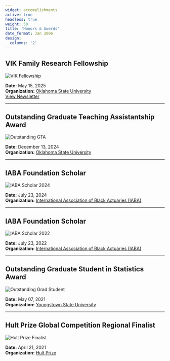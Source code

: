 ```yaml
---
widget: accomplishments
active: true
headless: true
weight: 50
title: 'Honors & Awards'
date_format: Jan 2006
design:
  columns: '2'
---
```


<!-- Slide 1 -->
## VIK Family Research Fellowship  
![VIK Fellowship](https://via.placeholder.com/350x200?text=VIK+Fellowship)

**Date:** May 15, 2025  
**Organization:** [Oklahoma State University](https://cas.okstate.edu/statistics/)  
[View Newsletter](https://cas.okstate.edu/statistics/site_files/documents/newsletters/stat_newsletter2018.pdf)

---

<!-- Slide 2 -->
## Outstanding Graduate Teaching Assistantship Award  
![Outstanding GTA](https://via.placeholder.com/350x200?text=Outstanding+GTA)

**Date:** December 13, 2024  
**Organization:** [Oklahoma State University](https://cas.okstate.edu/statistics/)

---

<!-- Slide 3 -->
## IABA Foundation Scholar  
![IABA Scholar 2024](https://via.placeholder.com/350x200?text=IABA+Scholar+2024)

**Date:** July 23, 2024  
**Organization:** [International Association of Black Actuaries (IABA)](https://www.blackactuaries.org/)

---

<!-- Slide 4 -->
## IABA Foundation Scholar  
![IABA Scholar 2022](https://via.placeholder.com/350x200?text=IABA+Scholar+2022)

**Date:** July 23, 2022  
**Organization:** [International Association of Black Actuaries (IABA)](https://www.blackactuaries.org/)

---

<!-- Slide 5 -->
## Outstanding Graduate Student in Statistics Award  
![Outstanding Grad Student](https://via.placeholder.com/350x200?text=Outstanding+Grad+Student)

**Date:** May 07, 2021  
**Organization:** [Youngstown State University](https://ysu.edu/)

---

<!-- Slide 6 -->
## Hult Prize Global Competition Regional Finalist  
![Hult Prize Finalist](https://via.placeholder.com/350x200?text=Hult+Prize+Finalist)

**Date:** April 21, 2021  
**Organization:** [Hult Prize](https://www.hultprize.org/)
